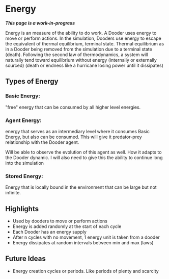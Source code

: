 # Energy

***This page is a work-in-progress***

Energy is an measure of the ability to do work. A Dooder uses energy to move or perform actions. In the simulation, Dooders use energy to escape the equivalent of thermal equilibrium, terminal state. Thermal equilibrium as in a Dooder being removed from the simulation due to a terminal state (death). Following the second law of thermodynamics, a system will naturally tend toward equilibrium without energy (internally or externally sourced) (death or endness like a hurricane losing power until it dissipates)

## Types of Energy

### Basic Energy: 
"free" energy that can be consumed by all higher level energies.

### Agent Energy: 
energy that serves as an intermediary level where it consumes Basic Energy, but also can be consumed. This will give it predator-prey relationship with the Dooder agent.

Will be able to observe the evolution of this agent as well.
How it adapts to the Dooder dynamic.
I will also need to give this the ability to continue long into the simulation

### Stored Energy: 
Energy that is locally bound in the environment that can be large but not infinite.

## Highlights

* Used by dooders to move or perform actions
* Energy is added randomly at the start of each cycle
* Each Dooder has an energy supply
* After n cycles with no movement, 1 energy unit is taken from a dooder
* Energy dissipates at random intervals between min and max (laws)

## Future Ideas

* Energy creation cycles or periods. Like periods of plenty and scarcity
